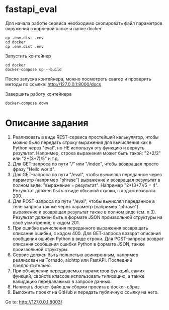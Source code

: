 # fastapi_eval

Для начала работы сервиса необходимо скопировать файл параметров окружения в корневой папке и папке docker

```shell script
cp .env.dist .env
cd docker
cp .env.dist .env
```

Запустить контейнер

```shell script
cd docker
docker-compose up --build
```

После запуска контейнера, можно посмотреть свагер и проверить методы по ссылке: http://127.0.0.1:8000/docs

Завершить работу контейнера

```shell script
docker-compose down
```

# Описание задания

1. Реализовать в виде REST-сервиса простейший калькулятор, чтобы можно было передать строку выражения для вычисления как
   в Python через "eval", но НЕ используя эту функцию и вернуть результат. Например, строка выражения может быть
   такой: "2+2/2" или "2*(3+7)/5" и т.д.
2. Для GET-запроса по пути "/" или "/index", чтобы возвращал просто фразу "Hello world".
3. Для GET-запроса по пути "/eval", чтобы вычислял переданное через параметр (например "phrase") выражение и возвращал
   результат в полном виде: "выражение = результат". Например "2*(3+7)/5 = 4". Результат должен быть в виде обычной
   строки, с кодом возврата 200.
4. Для POST-запроса по пути "/eval", чтобы вычислял переданное в теле запроса так же через параметр (например "phrase")
   выражение и возвращал результат также в полном виде (см. п.3). Результат должен быть в формате JSON произвольной
   структуры на своё усмотрение, с кодом 201.
5. При ошибке вычисления переданного выражения возвращать описание ошибки, с кодом 400. Для GET-запроса возврат описания
   сообщения ошибки Python в виде строки. Для POST-запроса возврат описания сообщения ошибки Python в формате JSON,
   также произвольной структуры.
6. Сервис должен быть полностью асинхронным, например реализован на Tornado, aiohttp или FastAPI. Последний
   предпочтительно.
7. При объявлении передаваемых параметров функций, самих функций, свойств классов использовать типизацию, а также
   валидацию передаваемых в запросе данных.
8. Написать docker-файл для сборки проекта в docker-образ.
9. Выложить проект на GitHub и передать публичную ссылку на него.

Go to: http://127.0.0.1:8003/